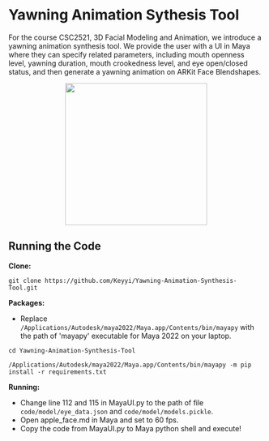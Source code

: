 # Yawning Animation Sythesis Tool 

For the course CSC2521, 3D Facial Modeling and Animation, we introduce a yawning animation synthesis tool. 
We provide the user with a UI in Maya where they can specify related parameters, including mouth openness level, yawning duration,
mouth crookedness level, and eye open/closed status, and then generate a yawning animation on ARKit Face Blendshapes.
<p align="center">
<img src="https://github.com/Keyyi/Yawning-Animation-Synthesis-Tool/assets/55814020/cbf9a0c5-fe1d-47e4-ba57-d92ca8152e93" width="280" position='middle' />
<p/>

## Running the Code

**Clone:**
```
git clone https://github.com/Keyyi/Yawning-Animation-Synthesis-Tool.git
```

**Packages:**

* Replace ```/Applications/Autodesk/maya2022/Maya.app/Contents/bin/mayapy``` with the path of 'mayapy' executable for Maya 2022 on your laptop.
```
cd Yawning-Animation-Synthesis-Tool
```
```
/Applications/Autodesk/maya2022/Maya.app/Contents/bin/mayapy -m pip install -r requirements.txt
```

**Running:**

* Change line 112 and 115 in MayaUI.py to the path of file ```code/model/eye_data.json``` and ```code/model/models.pickle```.
* Open apple_face.md in Maya and set to 60 fps.
* Copy the code from MayaUI.py to Maya python shell and execute!
